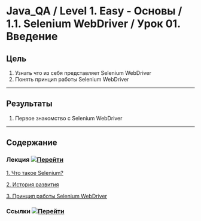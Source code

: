# Java_QA / Level 1. Easy - Основы / 1.1. Selenium WebDriver / Урок 01. Введение

## Цель

1. Узнать что из себя представляет Selenium WebDriver
2. Понять принцип работы Selenium WebDriver

***

## Результаты 

1. Первое знакомство с Selenium WebDriver

***

## Содержание

### Лекция [![Перейти](https://img.shields.io/badge/-%D0%9F%D0%B5%D1%80%D0%B5%D0%B9%D1%82%D0%B8-blue)](1.%20Лекция.md)

[1. Что такое Selenium?](./1.%20Лекция.md#1.-Что-такое-Selenium?)   
           
[2. История развития](./1.%20Лекция.md#2.-История-развития)

[3. Принцип работы Selenium WebDriver](./1.%20Лекция.md#3.-Принцип-работы-Selenium-WebDriver)
           
### Ссылки [![Перейти](https://img.shields.io/badge/-%D0%9F%D0%B5%D1%80%D0%B5%D0%B9%D1%82%D0%B8-blue)](2.%20Ссылки.md)